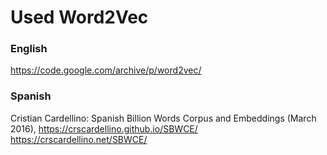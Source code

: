 # Used Word2Vec

### English
https://code.google.com/archive/p/word2vec/


### Spanish
Cristian Cardellino: Spanish Billion Words Corpus and Embeddings (March 2016), https://crscardellino.github.io/SBWCE/
https://crscardellino.net/SBWCE/